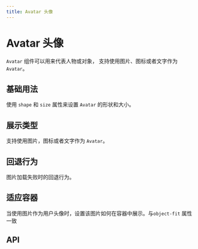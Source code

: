 ```yaml
---
title: Avatar 头像
---
```


# Avatar 头像

`Avatar` 组件可以用来代表人物或对象， 支持使用图片、图标或者文字作为 `Avatar`。

## 基础用法

使用 `shape` 和 `size` 属性来设置 `Avatar` 的形状和大小。

<preview path="./def.vue" />

## 展示类型

支持使用图片，图标或者文字作为 `Avatar`。

<preview path="./typeAvatar.vue" />

## 回退行为

图片加载失败时的回退行为。

<preview path="./fallbackAvatar.vue" />

## 适应容器

当使用图片作为用户头像时，设置该图片如何在容器中展示。与`object-fit` 属性一致

<preview path="./fitAvatar.vue" />

## API

<API src="./avatar.json" lang="zh"></API>